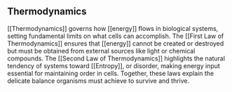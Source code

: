 ## Thermodynamics  
[[Thermodynamics]] governs how [[energy]] flows in biological systems, setting fundamental limits on what cells can accomplish. The [[First Law of Thermodynamics]] ensures that [[energy]] cannot be created or destroyed but must be obtained from external sources like light or chemical compounds. The [[Second Law of Thermodynamics]] highlights the natural tendency of systems toward [[Entropy]], or disorder, making energy input essential for maintaining order in cells. Together, these laws explain the delicate balance organisms must achieve to survive and thrive.